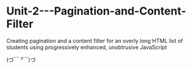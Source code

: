 # Unit-2---Pagination-and-Content-Filter

Creating pagination and a content filter for an overly long HTML list of students using progressively enhanced, unobtrusive JavaScript

(づ￣ ³￣)づ
